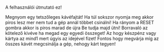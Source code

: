 A felhasználói útmutató ez!

Megnyom egy tetszőleges kávéfajtát!
Ha túl sokszor nyomja meg akkor piros lesz mer nem tud a gép annál többet csinálni!
Ha rányom a RESET gombra akkor is piros marad de újra Be tudja majd ütni!
Borravaló az kötelező kivéve ha megad egy egyedi összeget!
Az hogy készpénz vagy kártya az mind1 mert úgyis az idejével fizet!
Fontos hogy megvárja míg az összes kávét megcsinálja a gép, nehogy kárt tegyen!
